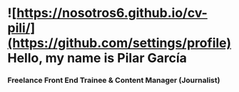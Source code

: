 # ![https://nosotros6.github.io/cv-pili/](https://github.com/settings/profile) Hello, my name is Pilar García
### Freelance Front End Trainee & Content Manager (Journalist)
